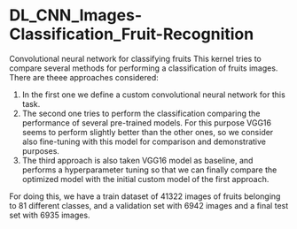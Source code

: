 # DL_CNN_Images-Classification_Fruit-Recognition
Convolutional neural network for classifying fruits
This kernel tries to compare several methods for performing a classification of fruits images.
There are theee approaches considered:
   1. In the first one we define a custom convolutional neural network for this task.
   2. The second one tries to perform the classification comparing the performance of several pre-trained models. For this purpose VGG16 seems to perform slightly better than the other ones, so we consider also fine-tuning with this model for comparison and demonstrative purposes.
   3. The third approach is also taken VGG16 model as baseline, and performs a hyperparameter tuning so that we can finally compare the optimized model with the initial custom model of the first approach.

For doing this, we have a train dataset of 41322 images of fruits belonging to 81 different classes, and a validation set with 6942 images and a final test set with 6935 images.
